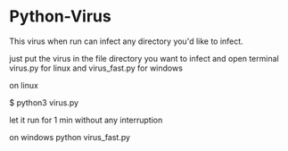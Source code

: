# Python-Virus
This virus when run can infect any directory you'd like to infect.

just put the virus in the file directory you want to infect and open terminal 
virus.py for linux and virus_fast.py for windows

on linux 

$ python3 virus.py

let it run for 1 min without any interruption

on windows 
python virus_fast.py
